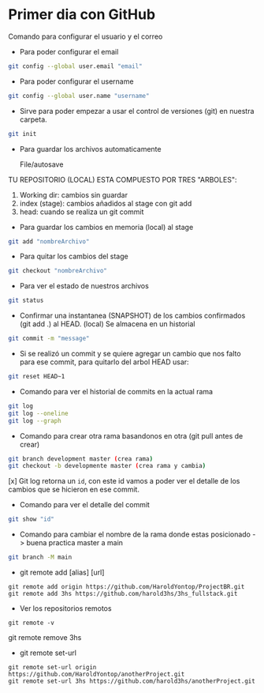 # Primer dia con GitHub

Comando para configurar el usuario y el correo

* Para poder configurar el email

```bash
git config --global user.email "email"
```

* Para poder configurar el username

```bash
git config --global user.name "username"
```

* Sirve para poder empezar a usar el control de versiones  (git) en nuestra carpeta.

```bash
git init
```

* Para guardar los archivos automaticamente

    File/autosave


TU REPOSITORIO (LOCAL) ESTA COMPUESTO POR TRES "ARBOLES":

1. Working dir: cambios sin guardar
2. index (stage): cambios añadidos al stage con git add 
3. head: cuando se realiza un git commit

* Para guardar los cambios en memoria (local) al stage

```bash
git add "nombreArchivo"
```
* Para quitar los cambios del stage

```bash
git checkout "nombreArchivo"
```

* Para ver el estado de nuestros archivos

```bash
git status
```

* Confirmar una instantanea (SNAPSHOT) de los cambios confirmados (git add .) al HEAD. (local)
Se almacena en un historial 

```bash
git commit -m "message"
```

* Si se realizó un commit y se quiere agregar un cambio que nos falto para ese commit, para quitarlo del arbol HEAD usar:

```bash
git reset HEAD~1
```

* Comando para ver el historial de commits en la actual rama
```bash
git log
git log --oneline
git log --graph
```
* Comando para crear otra rama basandonos en otra (git pull antes de crear)
```bash
git branch development master (crea rama)
git checkout -b developmente master (crea rama y cambia)
```

[x] Git log retorna un `id`, con este id vamos a poder ver el detalle de los cambios que se hicieron en ese commit.

* Comando para ver el detalle del commit
```bash
git show "id"
```

* Comando para cambiar el nombre de la rama donde estas posicionado -> buena practica master a main
```bash
git branch -M main
```

* git remote add [alias] [url]
```
git remote add origin https://github.com/HaroldYontop/ProjectBR.git
git remote add 3hs https://github.com/harold3hs/3hs_fullstack.git
```
* Ver los repositorios remotos
```
git remote -v
```
git remote remove 3hs

* git remote set-url
```
git remote set-url origin https://github.com/HaroldYontop/anotherProject.git
git remote set-url 3hs https://github.com/harold3hs/anotherProject.git
```
<!-- Probrando Comando -->